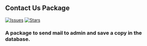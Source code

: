 ## Contact Us Package

[![Issues](https://img.shields.io/github/issues/thomasfrimpong/contactMail-package.svg?style=flat-square)](https://github.com/thomasfrimpong/contactMail-package/issues)
[![Stars](https://img.shields.io/github/stars/thomasfrimpong/contactMail-package?style=flat-square)](https://github.com/thomasfrimpong/contactMail-package/stargazers)

### A package to send mail to admin and save a copy in the database.
